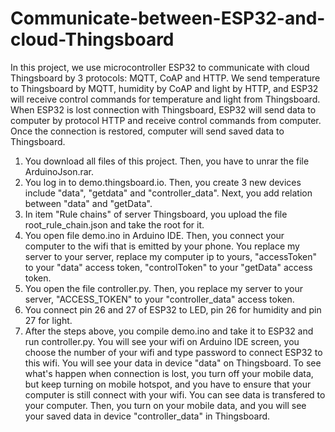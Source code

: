 # Communicate-between-ESP32-and-cloud-Thingsboard
In this project, we use microcontroller ESP32 to communicate with cloud Thingsboard by 3 protocols: MQTT, CoAP and HTTP. We send temperature to Thingsboard by MQTT, humidity by CoAP and light by HTTP, and ESP32 will receive control commands for temperature and light from Thingsboard. When ESP32 is lost connection with Thingsboard, ESP32 will send data to computer by protocol HTTP and receive control commands from computer. Once the connection is restored, computer will send saved data to Thingsboard.

1. You download all files of this project. Then, you have to unrar the file ArduinoJson.rar. 
2. You log in to demo.thingsboard.io. Then, you create 3 new devices include "data", "getdata" and "controller_data". Next, you add relation between "data" and "getData".
3. In item "Rule chains" of server Thingsboard, you upload the file root_rule_chain.json and take the root for it.
4. You open file demo.ino in Arduino IDE. Then, you connect your computer to the wifi that is emitted by your phone. You replace my server to your server, replace my computer ip to yours, "accessToken" to your "data" access token, "controlToken" to your "getData" access token.
5. You open the file controller.py. Then, you replace my server to your server, "ACCESS_TOKEN" to your "controller_data" access token.
6. You connect pin 26 and 27 of ESP32 to LED, pin 26 for humidity and pin 27 for light.
7. After the steps above, you compile demo.ino and take it to ESP32 and run controller.py. You will see your wifi on Arduino IDE screen, you choose the number of your wifi and type password to connect ESP32 to this wifi. You will see your data in device "data" on Thingsboard. To see what's happen when connection is lost, you turn off your mobile data, but keep turning on mobile hotspot, and you have to ensure that your computer is still connect with your wifi. You can see data is transfered to your computer. Then, you turn on your mobile data, and you will see your saved data in device "controller_data" in Thingsboard.
